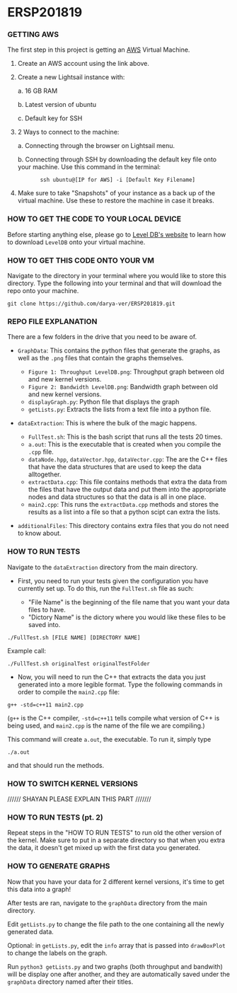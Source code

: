 # ERSP201819

### GETTING AWS

The first step in this project is getting an [AWS](https://lightsail.aws.amazon.com/ls/webapp/home/instances) 
Virtual Machine.
  
1. Create an AWS account using the link above.
2. Create a new Lightsail instance with:

    a. 16 GB RAM
    
    b. Latest version of ubuntu
    
    c. Default key for SSH 
    
3. 2 Ways to connect to the machine:

    a. Connecting through the browser on Lightsail menu.
    
    b. Connecting through SSH by downloading the default key file onto your machine. Use this command in the terminal:
    
              ssh ubuntu@[IP for AWS] -i [Default Key Filename]

4. Make sure to take "Snapshots" of your instance as a back up of the virtual machine. Use these to restore the machine in case it breaks.

### HOW TO GET THE CODE TO YOUR LOCAL DEVICE

Before starting anything else, please go to [Level DB's website](https://github.com/google/leveldb) to learn
how to download `LevelDB` onto your virtual machine. 

### HOW TO GET THIS CODE ONTO YOUR VM

Navigate to the directory in your terminal where you would like to store this directory. 
Type the following into your terminal and that will download the repo onto your machine. 

```git clone https://github.com/darya-ver/ERSP201819.git ```

### REPO FILE EXPLANATION

There are a few folders in the drive that you need to be aware of. 

* `GraphData`: This contains the python files that generate the graphs, as well as 
the `.png` files that contain the graphs themselves. 
    * `Figure 1: Throughput LevelDB.png`: Throughput graph between old and new kernel versions.
    * `Figure 2: Bandwidth LevelDB.png`: Bandwidth graph between old and new kernel versions.
    * `displayGraph.py`: Python file that displays the graph
    * `getLists.py`: Extracts the lists from a text file into a python file.

* `dataExtraction`: This is where the bulk of the magic happens. 
    * `FullTest.sh`: This is the bash script that runs all the tests 20 times. 
    * `a.out`: This is the executable that is created when you compile the `.cpp` file.
    * `dataNode.hpp`, `dataVector.hpp`, `dataVector.cpp`: The are the C++ files that have the data structures that are used to keep the data alltogether. 
    * `extractData.cpp`: This file contains methods that extra the data from the files that have the output data and put them into the appropriate nodes and data structures so that the data is all in one place. 
    * `main2.cpp`: This runs the `extractData.cpp` methods and stores the results as a list into a file so that a python scipt can extra the lists.


* `additionalFiles`: This directory contains extra files that you do not need to know about. 

### HOW TO RUN TESTS

Navigate to the `dataExtraction` directory from the main directory. 

* First, you need to run your tests given the configuration you have currently set up. To do this, run the `FullTest.sh` file as such:

    * "File Name" is the beginning of the file name that you want your data files to have. 
    * "Dictory Name" is the dictory where you would like these files to be saved into. 

`./FullTest.sh [FILE NAME] [DIRECTORY NAME]`


Example call:

`./FullTest.sh originalTest originalTestFolder`

* Now, you will need to run the C++ that extracts the data you just generated into a more legible format. Type the following commands in order to compile the `main2.cpp` file:

`g++ -std=c++11 main2.cpp`

(`g++` is the C++ compiler, `-std=c++11` tells compile what version of C++ is being used, and `main2.cpp` is the name of the file we are compiling.)

This command will create `a.out`, the executable. To run it, simply type 

`./a.out`

and that should run the methods. 

### HOW TO SWITCH KERNEL VERSIONS

//////     SHAYAN PLEASE EXPLAIN THIS PART        /////// 

### HOW TO RUN TESTS (pt. 2)

Repeat steps in the "HOW TO RUN TESTS" to run old the other version of the kernel. Make sure to put in a separate directory so that when you extra the data, it doesn't get mixed up with the first data you generated. 

### HOW TO GENERATE GRAPHS

Now that you have your data for 2 different kernel versions, it's time to get this data into a graph! 

After tests are ran, navigate to the `graphData` directory from the main directory. 

Edit `getLists.py` to change the file path to the one containing all the newly generated data. 

Optional: in `getLists.py`, edit the `info` array that is passed into `drawBoxPlot` to change the labels on the graph.

Run `python3 getLists.py` and two graphs (both throughput and bandwith) will be display one after another, and they are  automatically saved under the `graphData` directory named after their titles.

<!-- * This is a bullet point -->
<!-- * This is another.  -->
